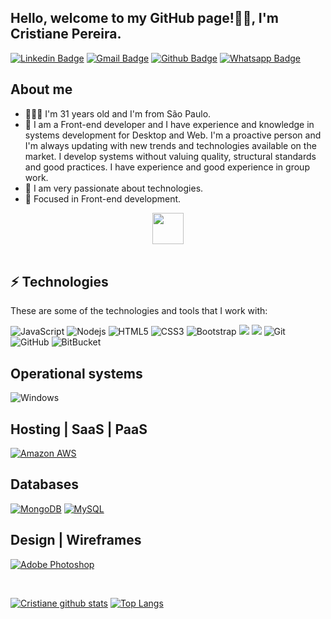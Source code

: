 <h2>
  Hello, welcome to my GitHub page!👋🏻, I'm Cristiane Pereira.
</h2>

[![Linkedin Badge](https://img.shields.io/badge/-LinkedIn-blue?style=plastic&logo=Linkedin&logoColor=white&link=https://www.linkedin.com/in/cristiane-pereirasilva)](https://www.linkedin.com/in/cristiane-pereirasilva) [![Gmail Badge](https://img.shields.io/badge/-Gmail-%23E4405F?style=plastic&logo=Gmail&logoColor=white&link=cristiane.pereira901113@gmail.com)](cristiane.pereira901113@gmail.com) [![Github Badge](https://img.shields.io/badge/-Github-000?style=plastic&&logo=Github&logoColor=white&link=https://github.com/Cristiane-Pereira)](https://github.com/Cristiane-Pereira) [![Whatsapp Badge](https://img.shields.io/badge/-Whatsapp-4CA143?style=plastic&logo=whatsapp&logoColor=white&link=https://api.whatsapp.com/send?phone=5511972471295&text=Olá!😄)](https://api.whatsapp.com/send?phone=5511972471295text=Olá!😄)


## About me

- 🙎🏻‍♀️ I'm 31 years old and I'm from São Paulo.
- 🌱 I am a Front-end developer and I have experience and knowledge in systems development for
Desktop and Web. I'm a proactive person and I'm always updating with new trends and technologies
available on the market. I develop systems without valuing quality, structural standards
and good practices.
I have experience and good experience in group work.   
- 💜 I am very passionate about technologies.
- 🎯 Focused in Front-end development.

<center>
<img src='https://user-images.githubusercontent.com/5713670/87202985-820dcb80-c2b6-11ea-9f56-7ec461c497c3.gif' width="50"'> 
</center>
  
<br>

## ⚡ Technologies

These are some of the technologies and tools that I work with:
                                             
![JavaScript](https://img.shields.io/badge/-JavaScript-black?style=flat-square&logo=javascript)
![Nodejs](https://img.shields.io/badge/-Nodejs-339933?style=flat-square&logo=Node.js&logoColor=white)
![HTML5](https://img.shields.io/badge/-HTML5-E34F26?style=flat-square&logo=html5&logoColor=white)
![CSS3](https://img.shields.io/badge/-CSS3-1572B6?style=flat-square&logo=css3)
![Bootstrap](https://img.shields.io/badge/-Bootstrap-563D7C?style=flat-square&logo=bootstrap)
<img src="https://img.shields.io/badge/react%20-%2320232a.svg?style=flat-square&logo=react&logoColor=%2361DAFB"/>
<img src="https://img.shields.io/badge/styled--components-DB7093?style=flat-square&logostyled-components&logoColor=white"/>
![Git](https://img.shields.io/badge/-Git-black?style=flat-square&logo=git)
![GitHub](https://img.shields.io/badge/-GitHub-181717?style=flat-square&logo=github)
![BitBucket](https://img.shields.io/badge/-BitBucket-darkblue?style=flat-square&logo=bitbucket)

## Operational systems
![Windows](https://img.shields.io/badge/-Windows-00ADEF?style=plastic&logo=windows&logoColor=white)

## Hosting | SaaS | PaaS
[![Amazon AWS](https://img.shields.io/badge/Amazon%20AWS%20-%23232F3E.svg?&style=plastic&logofor-the-badge&logo=Amazon%20AWS&logoColor=FF9900)](https://aws.amazon.com/)


## Databases
[![MongoDB](https://img.shields.io/badge/MongoDB%20-%233F2E1E.svg?&style=plastic&logofor-the-badge&logo=MongoDB&logoColor=47A248)](https://www.mongodb.com/3)
[![MySQL](https://img.shields.io/badge/MySQL%20-%2300758F.svg?&style=plastic&logofor-the-badge&logo=MySQL&logoColor=FFFFFF)](https://www.mysql.com/)


## Design | Wireframes
[![Adobe Photoshop](https://img.shields.io/badge/Adobe%20Photoshop%20-%23001C25.svg?&style=plastic&logofor-the-badge&logo=Adobe%20Photoshop&logoColor=00C3F8)](https://www.adobe.com/ca/products/photoshop.html)

<br>

[![Cristiane github stats](https://github-readme-stats.vercel.app/api?username=Cristiane-Pereira&theme=radical)](https://github.com/Cristiane-Pereira)
 [![Top Langs](https://github-readme-stats.vercel.app/api/top-langs/?username=Cristiane-Pereira&layout=compact&theme=radical)](https://github.com/Cristiane-Pereira/github-readme-stats)
